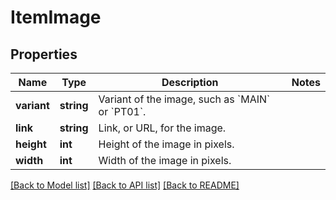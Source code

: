 # ItemImage

## Properties
Name | Type | Description | Notes
------------ | ------------- | ------------- | -------------
**variant** | **string** | Variant of the image, such as &#x60;MAIN&#x60; or &#x60;PT01&#x60;. | 
**link** | **string** | Link, or URL, for the image. | 
**height** | **int** | Height of the image in pixels. | 
**width** | **int** | Width of the image in pixels. | 

[[Back to Model list]](../README.md#documentation-for-models) [[Back to API list]](../README.md#documentation-for-api-endpoints) [[Back to README]](../README.md)


